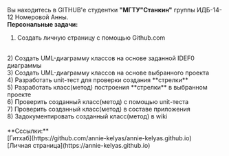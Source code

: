 Вы находитесь в GITHUB'е студентки **"МГТУ"Станкин"** группы ИДБ-14-12 Номеровой Анны.
<br>
**Персональные задачи:**
<br>
1) Создать личную страницу с помощью Github.com
<br>
2) Создать UML-диаграмму классов на основе заданной IDEF0 диаграммы
<br>
3) Создать UML-диаграмму классов на основе выбранного проекта
<br>
4) Разработать unit-тест для проверки создания **стрелки**
<br>
5) Разработать класс(метод) построения **стрелки** в выбранном проекте
<br>
6) Проверить созданный класс(метод) с помощью unit-теста
<br>
7) Проверить созданный класс(метод) в составе приложения
<br>
8) Задокументировать созданный класс(метод) в wiki
<br>
<br>
**Cссылки:**
<br>
[Гитхаб](https://github.com/annie-kelyas/annie-kelyas.github.io)
<br>
[Личная страница](https://annie-kelyas.github.io)

